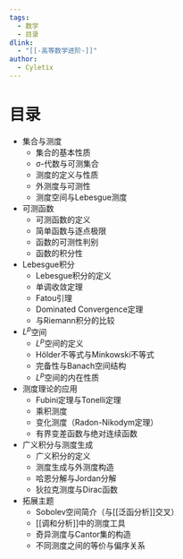 ```yaml
---
tags:
  - 数学
  - 目录
dlink:
  - "[[-高等数学进阶-]]"
author:
  - Cyletix
---
```

# 目录
- 集合与测度
	- 集合的基本性质
	- σ-代数与可测集合
	- 测度的定义与性质
	- 外测度与可测性
	- 测度空间与Lebesgue测度
- 可测函数
	- 可测函数的定义
	- 简单函数与逐点极限
	- 函数的可测性判别
	- 函数的积分性
- Lebesgue积分
	- Lebesgue积分的定义
	- 单调收敛定理
	- Fatou引理
	- Dominated Convergence定理
	- 与Riemann积分的比较
- $L^p$空间
	- $L^p$空间的定义
	- Hölder不等式与Minkowski不等式
	- 完备性与Banach空间结构
	- $L^p$空间的内在性质
- 测度理论的应用
	- Fubini定理与Tonelli定理
	- 乘积测度
	- 变化测度（Radon-Nikodym定理）
	- 有界变差函数与绝对连续函数
- 广义积分与测度生成
	- 广义积分的定义
	- 测度生成与外测度构造
	- 哈恩分解与Jordan分解
	- 狄拉克测度与Dirac函数
- 拓展主题
	- Sobolev空间简介（与[[泛函分析]]交叉）
	- [[调和分析]]中的测度工具
	- 奇异测度与Cantor集的构造
	- 不同测度之间的等价与偏序关系
